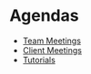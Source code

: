 # Agendas
- [Team Meetings](teamMeetingAgendas.md)
- [Client Meetings](clientMeetingAgendas.md)
- [Tutorials](tutorialAgendas.md)

